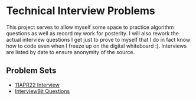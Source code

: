 # Technical Interview Problems
This project serves to allow myself some space to practice algorithm questions 
as well as record my work for posterity. I will also rework the actual interview 
questions I get just to prove to myself that I do in fact know how to code
even when I freeze up on the digital whiteboard :). Interviews are listed by 
date to ensure anonymity of the source.

## Problem Sets
* <a href="/tree/main/src/main/java/interview_11APR22">11APR22 Interview</a>
* <a href="/tree/main/src/main/java/interviewbit">InterviewBit Questions</a>



